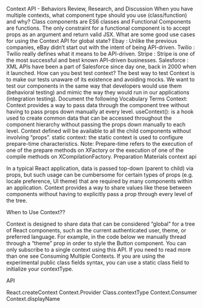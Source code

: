 Context API - Behaviors
Review, Research, and Discussion
When you have multiple contexts, what component type should you use (class/function) and why?
Class components are ES6 classes and Functional Components are functions. The only constraint for a functional component is to accept props as an argument and return valid JSX.
What are some good use cases for using the Context API for global state?
Ebay : Unlike the previous companies, eBay didn’t start out with the intent of being API-driven.
Twilio : Twilio really defines what it means to be API-driven.
Stripe : Stripe is one of the most successful and best known API-driven businesses.
Salesforce : XML APIs have been a part of Salesforce since day one, back in 2000 when it launched.
How can you best test context?
The best way to test Context is to make our tests unaware of its existence and avoiding mocks. We want to test our components in the same way that developers would use them (behavioral testing) and mimic the way they would run in our applications (integration testing).
Document the following Vocabulary Terms
Context: Context provides a way to pass data through the component tree without having to pass props down manually at every level.
useContext(): is a hook used to create common data that can be accessed throughout the component hierarchy without passing the props down manually to each level. Context defined will be available to all the child components without involving “props”.
static context: the static context is used to configure prepare-time characteristics.
Note: Prepare-time refers to the execution of one of the prepare methods on XFactory or the execution of one of the compile methods on XCompilationFactory.
Preparation Materials
context api

In a typical React application, data is passed top-down (parent to child) via props, but such usage can be cumbersome for certain types of props (e.g. locale preference, UI theme) that are required by many components within an application. Context provides a way to share values like these between components without having to explicitly pass a prop through every level of the tree.

When to Use Context??

Context is designed to share data that can be considered “global” for a tree of React components, such as the current authenticated user, theme, or preferred language. For example, in the code below we manually thread through a “theme” prop in order to style the Button component.
You can only subscribe to a single context using this API. If you need to read more than one see Consuming Multiple Contexts. If you are using the experimental public class fields syntax, you can use a static class field to initialize your contextType.

API

React.createContext
Context.Provider
Class.contextType
Context.Consumer
Context.displayName